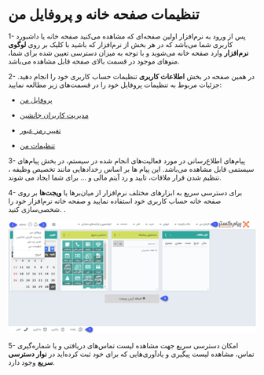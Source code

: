 # تنظیمات صفحه خانه و پروفایل من

1- پس از ورود به نرم‌افزار اولین صفحه‌ای که مشاهده می‌کنید صفحه خانه یا داشبورد کاربری شما می‌باشد که در هر بخش از نرم‌افزار که باشید با کلیک بر روی **لوگوی نرم‌افزار** وارد صفحه خانه می‌شوید و با توجه به میزان دسترسی تعیین شده برای شما، منوهای موجود در قسمت بالای صفحه قابل مشاهده می‌باشد.

2- در همین صفحه در بخش **اطلاعات کاربری** تنظیمات حساب کاربری خود را انجام دهید.
جزئیات مربوط به تنظیمات پروفایل خود را در قسمت‌های زیر مطالعه نمایید:

- [پروفایل من]( https://github.com/1stco/PayamGostarDocs/blob/master/help2.5.4/home/my-profile/my-profile.md)

- [مدیریت کاربران جانشین]( https://github.com/1stco/PayamGostarDocs/blob/master/help2.5.4/home/Substitute-users/Substitute-users.md)

- [تغییر رمز عبور]( https://github.com/1stco/PayamGostarDocs/blob/master/help2.5.4/home/edit-password/edit-password.md)

- [تنظیمات من]( https://github.com/1stco/PayamGostarDocs/blob/master/help2.5.4/home/my-setting/my-setting.md)

3- پیام‌های اطلاع‌رسانی در مورد فعالیت‌های انجام شده در سیستم، در بخش پیام‌های سیستمی قابل مشاهده می‌باشد.
این پیام ها بر اساس رخدادهایی مانند تخصیص وظیفه ، تنظیم شدن قرار ملاقات، تایید و رد آیتم مالی و ... برای شما ایجاد می شوند. 

4- برای دسترسی سریع به ابزارهای مختلف نرم‌افزار از میان‌برها یا **ویجت‌ها** بر روی صفحه خانه حساب کاربری خود استفاده نمایید و صفحه خانه نرم‌افزار خود را شخصی‌سازی کنید.
.

![تصویر صفحه خانه](Homepage.png)

5- امکان دسترسی سریع جهت مشاهده لیست تماس‌های دریافتی و یا شماره‌گیری تماس، مشاهده لیست پیگیری و یادآوری‌هایی که برای خود ثبت کرده‌اید در **نوار دسترسی سریع** وجود دارد.
